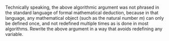 Technically speaking, the above algorithmic argument was not phrased in the standard language of formal mathematical deduction, because in that language, any mathematical object (such as the natural number $m$) can only be defined once, and not redefined multiple times as is done in most algorithms. Rewrite the above argument in a way that avoids redefining any variable. 